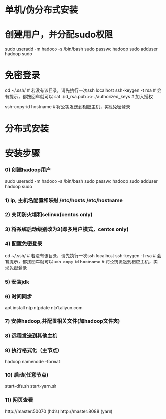# 单机/伪分布式安装
# 创建用户，并分配sudo权限
sudo useradd -m hadoop -s /bin/bash
sudo passwd hadoop
sudo adduser hadoop sudo
# 免密登录
cd ~/.ssh/                     # 若没有该目录，请先执行一次ssh localhost
ssh-keygen -t rsa              # 会有提示，都按回车就可以
cat ./id_rsa.pub >> ./authorized_keys  # 加入授权

ssh-copy-id hostname   # 将公钥发送到相应主机，实现免密登录

# 分布式安装
# 安装步骤

### 0) 创建hadoop用户
sudo useradd -m hadoop -s /bin/bash
sudo passwd hadoop
sudo adduser hadoop sudo
### 1) ip, 主机名配置和映射 /etc/hosts /etc/hostname
### 2) 关闭防火墙和selinux(centos only)
### 3) 将系统启动级别改为3(即多用户模式，centos only)
### 4) 配置免密登录
cd ~/.ssh/                     # 若没有该目录，请先执行一次ssh localhost
ssh-keygen -t rsa              # 会有提示，都按回车就可以
ssh-copy-id hostname   # 将公钥发送到相应主机，实现免密登录
### 5) 安装jdk
### 6) 时间同步
apt install ntp
ntpdate ntp1.aliyun.com
### 7) 安装hadoop,并配置相关文件(加hadoop文件夹)
### 8) 远程发送到其他主机
### 9) 执行格式化（主节点）
hadoop namenode -format
### 10) 启动(任意节点)
start-dfs.sh
start-yarn.sh
### 11) 网页查看
http://master:50070 (hdfs)
http://master:8088  (yarn)